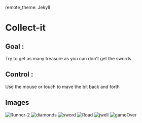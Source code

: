 remote_theme:  Jekyll

#   Collect-it

## Goal :

Try to get as many treasure as you can don't get the swords 

## Control :

Use the mouse or touch to mave the bit back and forth

## Images 

![Runner-2](https://user-images.githubusercontent.com/116237599/198413772-f8cd1a62-3fd4-4dc4-9cea-c2b392f98405.png)
![diamonds](https://user-images.githubusercontent.com/116237599/198413831-d1b943e8-30e8-46af-af14-40b955d7e54c.png)
![sword](https://user-images.githubusercontent.com/116237599/198413838-bd2279af-b28e-45fe-a77d-fa8f910af141.png)
![Road](https://user-images.githubusercontent.com/116237599/198413869-9806c491-c416-48f2-8fbb-4ab8b35048fa.png)
![jwell](https://user-images.githubusercontent.com/116237599/198413880-32aa19a0-a3c8-454a-9b17-72f2b0e7ff2f.png)
![gameOver](https://user-images.githubusercontent.com/116237599/198413893-2ea0a3dc-6b98-4355-b237-3ab9ab05b7d9.png)
